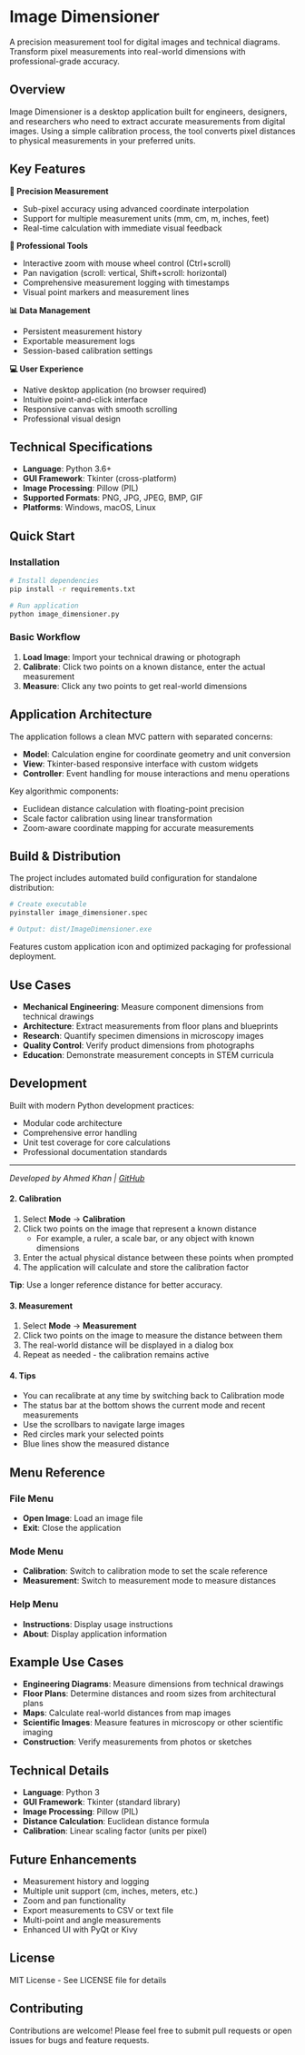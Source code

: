 # Image Dimensioner

A precision measurement tool for digital images and technical diagrams. Transform pixel measurements into real-world dimensions with professional-grade accuracy.

## Overview

Image Dimensioner is a desktop application built for engineers, designers, and researchers who need to extract accurate measurements from digital images. Using a simple calibration process, the tool converts pixel distances to physical measurements in your preferred units.

## Key Features

**🎯 Precision Measurement**
- Sub-pixel accuracy using advanced coordinate interpolation
- Support for multiple measurement units (mm, cm, m, inches, feet)
- Real-time calculation with immediate visual feedback

**🔧 Professional Tools**
- Interactive zoom with mouse wheel control (Ctrl+scroll)
- Pan navigation (scroll: vertical, Shift+scroll: horizontal)
- Comprehensive measurement logging with timestamps
- Visual point markers and measurement lines

**📊 Data Management**
- Persistent measurement history
- Exportable measurement logs
- Session-based calibration settings

**💻 User Experience**
- Native desktop application (no browser required)
- Intuitive point-and-click interface
- Responsive canvas with smooth scrolling
- Professional visual design

## Technical Specifications

- **Language**: Python 3.6+
- **GUI Framework**: Tkinter (cross-platform)
- **Image Processing**: Pillow (PIL)
- **Supported Formats**: PNG, JPG, JPEG, BMP, GIF
- **Platforms**: Windows, macOS, Linux

## Quick Start

### Installation
```bash
# Install dependencies
pip install -r requirements.txt

# Run application
python image_dimensioner.py
```

### Basic Workflow
1. **Load Image**: Import your technical drawing or photograph
2. **Calibrate**: Click two points on a known distance, enter the actual measurement
3. **Measure**: Click any two points to get real-world dimensions

## Application Architecture

The application follows a clean MVC pattern with separated concerns:

- **Model**: Calculation engine for coordinate geometry and unit conversion
- **View**: Tkinter-based responsive interface with custom widgets  
- **Controller**: Event handling for mouse interactions and menu operations

Key algorithmic components:
- Euclidean distance calculation with floating-point precision
- Scale factor calibration using linear transformation
- Zoom-aware coordinate mapping for accurate measurements

## Build & Distribution

The project includes automated build configuration for standalone distribution:

```bash
# Create executable
pyinstaller image_dimensioner.spec

# Output: dist/ImageDimensioner.exe
```

Features custom application icon and optimized packaging for professional deployment.

## Use Cases

- **Mechanical Engineering**: Measure component dimensions from technical drawings
- **Architecture**: Extract measurements from floor plans and blueprints  
- **Research**: Quantify specimen dimensions in microscopy images
- **Quality Control**: Verify product dimensions from photographs
- **Education**: Demonstrate measurement concepts in STEM curricula

## Development

Built with modern Python development practices:
- Modular code architecture
- Comprehensive error handling
- Unit test coverage for core calculations
- Professional documentation standards

---

*Developed by Ahmed Khan | [GitHub](https://github.com/ahmed-tkhan/Image_Dimensioner)*

#### 2. Calibration

1. Select **Mode** → **Calibration**
2. Click two points on the image that represent a known distance
   - For example, a ruler, a scale bar, or any object with known dimensions
3. Enter the actual physical distance between these points when prompted
4. The application will calculate and store the calibration factor

**Tip**: Use a longer reference distance for better accuracy.

#### 3. Measurement

1. Select **Mode** → **Measurement**
2. Click two points on the image to measure the distance between them
3. The real-world distance will be displayed in a dialog box
4. Repeat as needed - the calibration remains active

#### 4. Tips

- You can recalibrate at any time by switching back to Calibration mode
- The status bar at the bottom shows the current mode and recent measurements
- Use the scrollbars to navigate large images
- Red circles mark your selected points
- Blue lines show the measured distance

## Menu Reference

### File Menu
- **Open Image**: Load an image file
- **Exit**: Close the application

### Mode Menu
- **Calibration**: Switch to calibration mode to set the scale reference
- **Measurement**: Switch to measurement mode to measure distances

### Help Menu
- **Instructions**: Display usage instructions
- **About**: Display application information

## Example Use Cases

- **Engineering Diagrams**: Measure dimensions from technical drawings
- **Floor Plans**: Determine distances and room sizes from architectural plans
- **Maps**: Calculate real-world distances from map images
- **Scientific Images**: Measure features in microscopy or other scientific imaging
- **Construction**: Verify measurements from photos or sketches

## Technical Details

- **Language**: Python 3
- **GUI Framework**: Tkinter (standard library)
- **Image Processing**: Pillow (PIL)
- **Distance Calculation**: Euclidean distance formula
- **Calibration**: Linear scaling factor (units per pixel)

## Future Enhancements

- Measurement history and logging
- Multiple unit support (cm, inches, meters, etc.)
- Zoom and pan functionality
- Export measurements to CSV or text file
- Multi-point and angle measurements
- Enhanced UI with PyQt or Kivy

## License

MIT License - See LICENSE file for details

## Contributing

Contributions are welcome! Please feel free to submit pull requests or open issues for bugs and feature requests.
